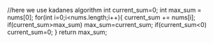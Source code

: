 //here we use kadanes algorithm
int current_sum=0;
int max_sum = nums[0];
for(int i=0;i<nums.length;i++){
current_sum += nums[i];
if(current_sum>max_sum) max_sum=current_sum;
if(current_sum<0) current_sum=0;
}
return max_sum;